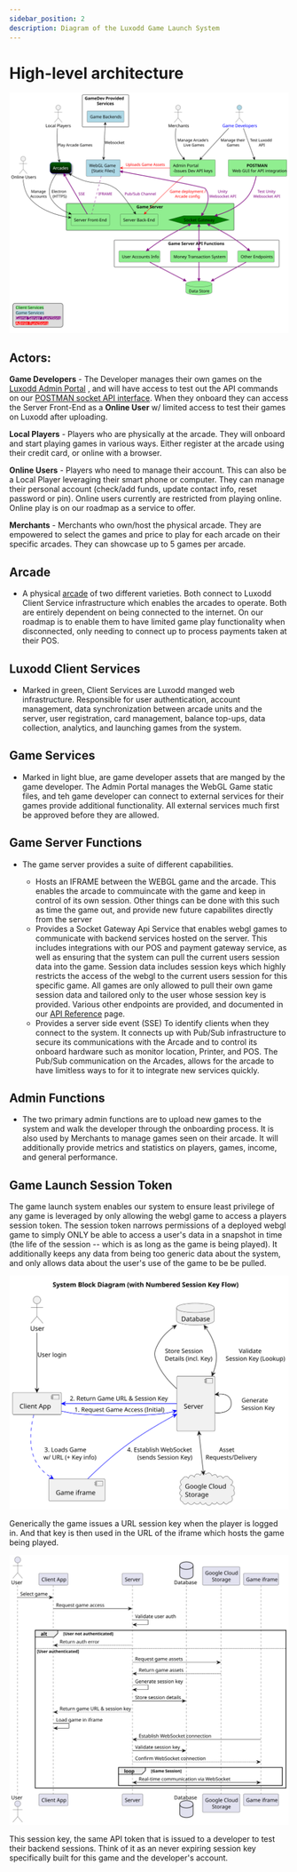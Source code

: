 ```yaml
---
sidebar_position: 2
description: Diagram of the Luxodd Game Launch System
---
```


# High-level architecture

![alt text](assets/Current-APIIntegration.svg)

## Actors:

**Game Developers** - The Developer manages their own games on the [Luxodd Admin Portal](https://admin.luxodd.com)  , and will have access to test out the API commands on our [POSTMAN socket API interface](./websocket.mdx). When they onboard they can access the Server Front-End as a **Online User** w/ limited access to test their games on Luxodd after uploading.

**Local Players** - Players who are physically at the arcade. They will onboard and start playing games in various ways. Either register at the arcade using their credit card, or online with a browser.

**Online Users** - Players who need to manage their account. This can also be a Local Player leveraging their smart phone or computer. They can manage their personal account (check/add funds, update contact info, reset password or pin). Online users currently are restricted from playing online. Online play is on our roadmap as a service to offer.

**Merchants** - Merchants who own/host the physical arcade. They are empowered to select the games and price to play for each arcade on their specific arcades. They can showcase up to 5 games per arcade.

## Arcade

- A physical [arcade](hardware-specification.md) of two different varieties. Both connect to Luxodd Client Service infrastructure which enables the arcades to operate. Both are entirely dependent on being connected to the internet. On our roadmap is to enable them to have limited game play functionality when disconnected, only needing to connect up to process payments taken at their POS.

## Luxodd Client Services

- Marked in green, Client Services are Luxodd manged web infrastructure. Responsible for user authentication, account management, data synchronization between arcade units and the server, user registration, card management, balance top-ups, data collection, analytics, and launching games from the system.

## Game Services

- Marked in light blue, are game developer assets that are manged by the game developer. The Admin Portal manages the WebGL Game static files, and teh game developer can connect to external services for their games provide additional functionality. All external services much first be approved before they are allowed. 

## Game Server Functions

- The game server provides a suite of different capabilities. 

    - Hosts an IFRAME between the WEBGL game and the arcade. This enables the arcade to commuincate with the game and keep in control of its own session. Other things can be done with this such as time the game out, and provide new future capabilites directly from the server
    - Provides a Socket Gateway Api Service that enables webgl games to communicate with backend services hosted on the server. This includes integrations with our POS and payment gateway service, as well as ensuring that the system can pull the current users session data into the game. Session data includes session keys which highly restricts the access of the webgl to the current users session for this specific game. All games are only allowed to pull their own game session data and tailored only to the user whose session key is provided. Various other endpoints are provided, and documented in our [API Reference](unity-plugin/api-reference.md) page.
    - Provides a server side event (SSE) To identify clients when they connect to the system. It connects up with Pub/Sub infrastructure to secure its communications with the Arcade and to control its onboard hardware such as monitor location, Printer, and POS. The Pub/Sub communication on the Arcades, allows for the arcade to have limitless ways to for it to integrate new services quickly.

## Admin Functions

- The two primary admin functions are to upload new games to the system and walk the developer through the onboarding process. It is also used by Merchants to manage games seen on their arcade. It will additionally provide metrics and statistics on players, games, income, and general performance.


## Game Launch Session Token

The game launch system enables our system to ensure least privilege of any game is leveraged by only allowing the webgl game to access a players session token. The session token narrows permissions of a deployed webgl game to simply ONLY be able to access a user's data in a snapshot in time (the life of the session -- which is as long as the game is being played). It additionally keeps any data from being too generic data about the system, and only allows data about the user's use of the game to be be pulled.

![game token generation block](assets/gameTokenGeneration-Block.svg)

Generically the game issues a URL session key when the player is logged in. And that key is then used in the URL of the iframe which hosts the game being played.

![gameTokenGeneration-Seq](assets/gameTokenGeneration-Seq.svg)

This session key, the same API token that is issued to a developer to test their backend sessions. Think of it as an never expiring session key specifically built for this game and the developer's account.